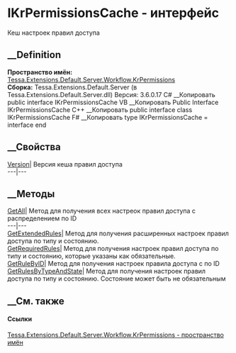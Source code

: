 # IKrPermissionsCache - интерфейс
Кеш настроек правил доступа
## __Definition
 **Пространство имён:**
[Tessa.Extensions.Default.Server.Workflow.KrPermissions](N_Tessa_Extensions_Default_Server_Workflow_KrPermissions.htm)  
 **Сборка:** Tessa.Extensions.Default.Server (в
Tessa.Extensions.Default.Server.dll) Версия: 3.6.0.17
C# __Копировать
     public interface IKrPermissionsCache
VB __Копировать
     Public Interface IKrPermissionsCache
C++ __Копировать
     public interface class IKrPermissionsCache
F# __Копировать
     type IKrPermissionsCache = interface end
##  __Свойства
[Version](P_Tessa_Extensions_Default_Server_Workflow_KrPermissions_IKrPermissionsCache_Version.htm)|
Версия кеша правил доступа  
---|---  
## __Методы
[GetAll](M_Tessa_Extensions_Default_Server_Workflow_KrPermissions_IKrPermissionsCache_GetAll.htm)|
Метод для получения всех настреок правил доступа с распределением по ID  
---|---  
[GetExtendedRules](M_Tessa_Extensions_Default_Server_Workflow_KrPermissions_IKrPermissionsCache_GetExtendedRules.htm)|
Метод для получения расширенных настроек правил доступа по типу и состоянию.  
[GetRequiredRules](M_Tessa_Extensions_Default_Server_Workflow_KrPermissions_IKrPermissionsCache_GetRequiredRules.htm)|
Метод для получения настроек правил доступа по типу и состоянию, которые
указаны как обязательные.  
[GetRuleByID](M_Tessa_Extensions_Default_Server_Workflow_KrPermissions_IKrPermissionsCache_GetRuleByID.htm)|
Метод для получения настроек правила доступа с по ID  
[GetRulesByTypeAndState](M_Tessa_Extensions_Default_Server_Workflow_KrPermissions_IKrPermissionsCache_GetRulesByTypeAndState.htm)|
Метод для получения настроек правил доступа по типу и состоянию. Состояние
может быть не обязательным  
## __См. также
#### Ссылки
[Tessa.Extensions.Default.Server.Workflow.KrPermissions - пространство
имён](N_Tessa_Extensions_Default_Server_Workflow_KrPermissions.htm)
